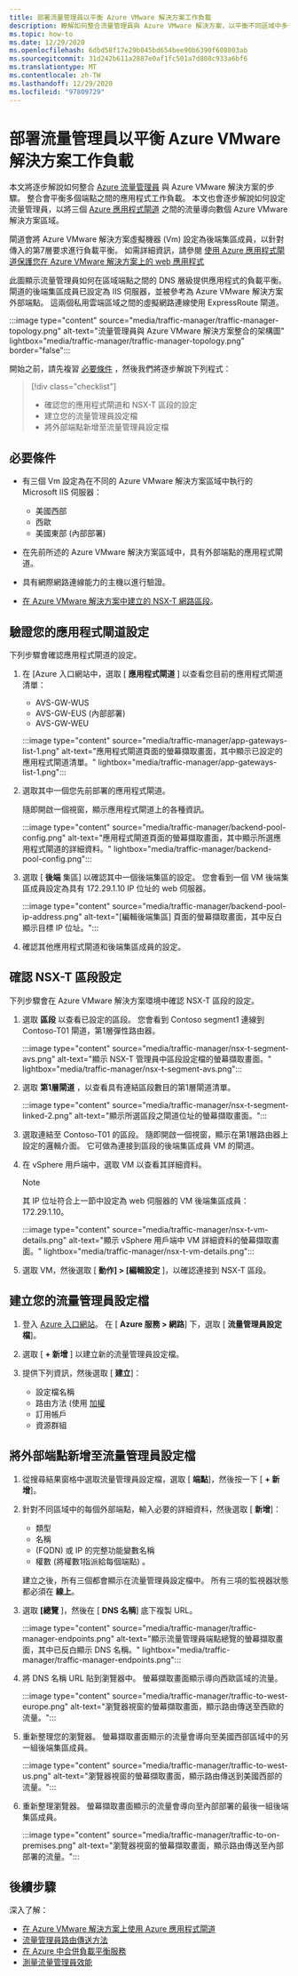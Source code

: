 ```yaml
---
title: 部署流量管理員以平衡 Azure VMware 解決方案工作負載
description: 瞭解如何整合流量管理員與 Azure VMware 解決方案，以平衡不同區域中多個端點之間的應用程式工作負載。
ms.topic: how-to
ms.date: 12/29/2020
ms.openlocfilehash: 6dbd58f17e29b045bd654bee90b6390f608803ab
ms.sourcegitcommit: 31d242b611a2887e0af1fc501a7d808c933a6bf6
ms.translationtype: MT
ms.contentlocale: zh-TW
ms.lasthandoff: 12/29/2020
ms.locfileid: "97809729"
---
```

# <a name="deploy-traffic-manager-to-balance-azure-vmware-solution-workloads"></a>部署流量管理員以平衡 Azure VMware 解決方案工作負載

本文將逐步解說如何整合 [Azure 流量管理員](../traffic-manager/traffic-manager-overview.md) 與 Azure VMware 解決方案的步驟。 整合會平衡多個端點之間的應用程式工作負載。 本文也會逐步解說如何設定流量管理員，以將三個 [Azure 應用程式閘道](../application-gateway/overview.md) 之間的流量導向數個 Azure VMware 解決方案區域。 

閘道會將 Azure VMware 解決方案虛擬機器 (Vm) 設定為後端集區成員，以針對傳入的第7層要求進行負載平衡。 如需詳細資訊，請參閱 [使用 Azure 應用程式閘道保護您在 Azure VMware 解決方案上的 web 應用程式](protect-azure-vmware-solution-with-application-gateway.md)

此圖顯示流量管理員如何在區域端點之間的 DNS 層級提供應用程式的負載平衡。 閘道的後端集區成員已設定為 IIS 伺服器，並被參考為 Azure VMware 解決方案外部端點。 這兩個私用雲端區域之間的虛擬網路連線使用 ExpressRoute 閘道。   

:::image type="content" source="media/traffic-manager/traffic-manager-topology.png" alt-text="流量管理員與 Azure VMware 解決方案整合的架構圖" lightbox="media/traffic-manager/traffic-manager-topology.png" border="false":::

開始之前，請先複習 [必要條件](#prerequisites) ，然後我們將逐步解說下列程式：

> [!div class="checklist"]
> * 確認您的應用程式閘道和 NSX-T 區段的設定
> * 建立您的流量管理員設定檔
> * 將外部端點新增至流量管理員設定檔

## <a name="prerequisites"></a>必要條件

- 有三個 Vm 設定為在不同的 Azure VMware 解決方案區域中執行的 Microsoft IIS 伺服器： 
   - 美國西部
   - 西歐
   - 美國東部 (內部部署)  

- 在先前所述的 Azure VMware 解決方案區域中，具有外部端點的應用程式閘道。

- 具有網際網路連線能力的主機以進行驗證。 

- [在 Azure VMware 解決方案中建立的 NSX-T 網路區段](tutorial-nsx-t-network-segment.md)。

## <a name="verify-your-application-gateways-configuration"></a>驗證您的應用程式閘道設定

下列步驟會確認應用程式閘道的設定。

1. 在 [Azure 入口網站中，選取 [ **應用程式閘道** ] 以查看您目前的應用程式閘道清單：

   - AVS-GW-WUS
   - AVS-GW-EUS (內部部署) 
   - AVS-GW-WEU

   :::image type="content" source="media/traffic-manager/app-gateways-list-1.png" alt-text="應用程式閘道頁面的螢幕擷取畫面，其中顯示已設定的應用程式閘道清單。" lightbox="media/traffic-manager/app-gateways-list-1.png":::

1. 選取其中一個您先前部署的應用程式閘道。 

   隨即開啟一個視窗，顯示應用程式閘道上的各種資訊。 

   :::image type="content" source="media/traffic-manager/backend-pool-config.png" alt-text="應用程式閘道頁面的螢幕擷取畫面，其中顯示所選應用程式閘道的詳細資料。" lightbox="media/traffic-manager/backend-pool-config.png":::

1. 選取 [ **後端** 集區] 以確認其中一個後端集區的設定。 您會看到一個 VM 後端集區成員設定為具有 172.29.1.10 IP 位址的 web 伺服器。
 
   :::image type="content" source="media/traffic-manager/backend-pool-ip-address.png" alt-text="[編輯後端集區] 頁面的螢幕擷取畫面，其中反白顯示目標 IP 位址。":::

1. 確認其他應用程式閘道和後端集區成員的設定。 

## <a name="verify-the-nsx-t-segment-configuration"></a>確認 NSX-T 區段設定

下列步驟會在 Azure VMware 解決方案環境中確認 NSX-T 區段的設定。

1. 選取 **區段** 以查看已設定的區段。  您會看到 Contoso segment1 連線到 Contoso-T01 閘道，第1層彈性路由器。

   :::image type="content" source="media/traffic-manager/nsx-t-segment-avs.png" alt-text="顯示 NSX-T 管理員中區段設定檔的螢幕擷取畫面。" lightbox="media/traffic-manager/nsx-t-segment-avs.png":::    

1. 選取 **第1層閘道** ，以查看具有連結區段數目的第1層閘道清單。 

   :::image type="content" source="media/traffic-manager/nsx-t-segment-linked-2.png" alt-text="顯示所選區段之閘道位址的螢幕擷取畫面。":::    

1. 選取連結至 Contoso-T01 的區段。 隨即開啟一個視窗，顯示在第1層路由器上設定的邏輯介面。 它可做為連接到區段的後端集區成員 VM 的閘道。

1. 在 vSphere 用戶端中，選取 VM 以查看其詳細資料。 

   >[!NOTE]
   >其 IP 位址符合上一節中設定為 web 伺服器的 VM 後端集區成員：172.29.1.10。

   :::image type="content" source="media/traffic-manager/nsx-t-vm-details.png" alt-text="顯示 vSphere 用戶端中 VM 詳細資料的螢幕擷取畫面。" lightbox="media/traffic-manager/nsx-t-vm-details.png":::    

4. 選取 VM，然後選取 [ **動作] > [編輯設定** ]，以確認連接到 NSX-T 區段。

## <a name="create-your-traffic-manager-profile"></a>建立您的流量管理員設定檔

1. 登入 [Azure 入口網站](https://rc.portal.azure.com/#home)。 在 [ **Azure 服務 > 網路**] 下，選取 [ **流量管理員設定檔**]。

2. 選取 [ **+ 新增** ] 以建立新的流量管理員設定檔。
 
3. 提供下列資訊，然後選取 [ **建立**]：

   - 設定檔名稱
   - 路由方法 (使用 [加權](../traffic-manager/traffic-manager-routing-methods.md)
   - 訂用帳戶
   - 資源群組

## <a name="add-external-endpoints-into-the-traffic-manager-profile"></a>將外部端點新增至流量管理員設定檔

1. 從搜尋結果窗格中選取流量管理員設定檔，選取 [ **端點**]，然後按一下 [ **+ 新增**]。

1. 針對不同區域中的每個外部端點，輸入必要的詳細資料，然後選取 [ **新增**]： 
   - 類型
   - 名稱
   -  (FQDN) 或 IP 的完整功能變數名稱
   - 權數 (將權數1指派給每個端點) 。 

   建立之後，所有三個都會顯示在流量管理員設定檔中。 所有三項的監視器狀態都必須在 **線上**。

3. 選取 **[總覽** ]，然後在 [ **DNS 名稱**] 底下複製 URL。

   :::image type="content" source="media/traffic-manager/traffic-manager-endpoints.png" alt-text="顯示流量管理員端點總覽的螢幕擷取畫面，其中已反白顯示 DNS 名稱。" lightbox="media/traffic-manager/traffic-manager-endpoints.png"::: 

4. 將 DNS 名稱 URL 貼到瀏覽器中。 螢幕擷取畫面顯示導向西歐區域的流量。

   :::image type="content" source="media/traffic-manager/traffic-to-west-europe.png" alt-text="瀏覽器視窗的螢幕擷取畫面，顯示路由傳送至西歐的流量。"::: 

5. 重新整理您的瀏覽器。 螢幕擷取畫面顯示的流量會導向至美國西部區域中的另一組後端集區成員。

   :::image type="content" source="media/traffic-manager/traffic-to-west-us.png" alt-text="瀏覽器視窗的螢幕擷取畫面，顯示路由傳送到美國西部的流量。"::: 

6. 重新整理瀏覽器。 螢幕擷取畫面顯示的流量會導向至內部部署的最後一組後端集區成員。

   :::image type="content" source="media/traffic-manager/traffic-to-on-premises.png" alt-text="瀏覽器視窗的螢幕擷取畫面，顯示路由傳送至內部部署的流量。":::

## <a name="next-steps"></a>後續步驟

深入了解：

- [在 Azure VMware 解決方案上使用 Azure 應用程式閘道](protect-azure-vmware-solution-with-application-gateway.md)
- [流量管理員路由傳送方法](../traffic-manager/traffic-manager-routing-methods.md)
- [在 Azure 中合併負載平衡服務](../traffic-manager/traffic-manager-load-balancing-azure.md)
- [測量流量管理員效能](../traffic-manager/traffic-manager-performance-considerations.md)
